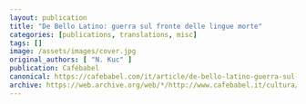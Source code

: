 ```yaml
---
layout: publication
title: "De Bello Latino: guerra sul fronte delle lingue morte"
categories: [publications, translations, misc]
tags: []
image: /assets/images/cover.jpg
original_authors: [ "N. Kuc" ]
publication: Cafébabel
canonical: https://cafebabel.com/it/article/de-bello-latino-guerra-sul-fronte-delle-lingue-morte-5ae00b8af723b35a145e79fd/
archive: https://web.archive.org/web/*/http://www.cafebabel.it/cultura/articolo/de-bello-latino-guerra-sul-fronte-delle-lingue-morte.html
---
```

